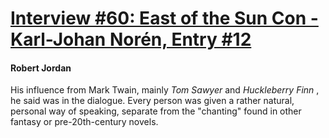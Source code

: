 # [Interview #60: East of the Sun Con - Karl-Johan Norén, Entry #12](https://www.theoryland.com/intvmain.php?i=60#12)

#### Robert Jordan

His influence from Mark Twain, mainly
*Tom Sawyer*
and
*Huckleberry Finn*
, he said was in the dialogue. Every person was given a rather natural, personal way of speaking, separate from the "chanting" found in other fantasy or pre-20th-century novels.

